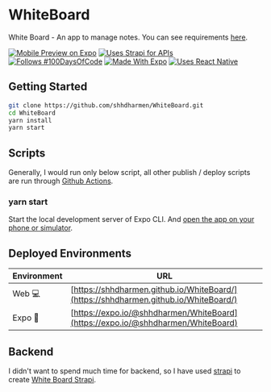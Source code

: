 # WhiteBoard

White Board - An app to manage notes. You can see requirements [here](https://shhdharmen.github.io/100-days-of-react-native/REQUIREMENTS.html).

[![Mobile Preview on Expo](https://img.shields.io/badge/mobile_preview-expo_projects-000020?style=for-the-badge)](https://expo.io/@shhdharmen/WhiteBoard)
[![Uses Strapi for APIs](https://img.shields.io/badge/backend_uses-strapi-darkblue?style=for-the-badge)](https://github.com/shhdharmen/white-board-strapi)
[![Follows #100DaysOfCode](https://img.shields.io/badge/follows-%23100DaysOfCode-success?style=for-the-badge)](https://shhdharmen.github.io/100-days-of-react-native/)
[![Made With Expo](https://img.shields.io/badge/made%20with-expo-lightgray?style=for-the-badge)](https://expo.io/)
[![Uses React Native](https://img.shields.io/badge/uses-react_native-blue?style=for-the-badge)](https://facebook.github.io/react-native/)

## Getting Started

```bash
git clone https://github.com/shhdharmen/WhiteBoard.git
cd WhiteBoard
yarn install
yarn start
```

## Scripts

Generally, I would run only below script, all other publish / deploy scripts are run through [Github Actions](.github/workflows/build-deploy.yml).

### yarn start

Start the local development server of Expo CLI. And [open the app on your phone or simulator](https://docs.expo.io/versions/v35.0.0/workflow/up-and-running/#open-the-app-on-your-phone-or).

## Deployed Environments

| Environment    | URL                                                                                  |
| -------------- | ------------------------------------------------------------------------------------ |
| Web :computer: | [https://shhdharmen.github.io/WhiteBoard/](https://shhdharmen.github.io/WhiteBoard/) |
| Expo :iphone:  | [https://expo.io/@shhdharmen/WhiteBoard](https://expo.io/@shhdharmen/WhiteBoard)     |

## Backend

I didn't want to spend much time for backend, so I have used [strapi](strapi.io) to create [White Board Strapi](https://github.com/shhdharmen/white-board-strapi).

